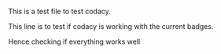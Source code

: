 This is a test file to test codacy.

This line is to test if codacy  is  working    with the current    badges.

Hence checking if everything works well
   

